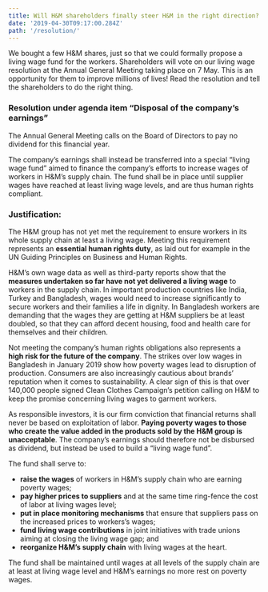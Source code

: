 ```yaml
---
title: Will H&M shareholders finally steer H&M in the right direction?
date: '2019-04-30T09:17:00.284Z'
path: '/resolution/'
---
```


We bought a few H&M shares, just so that we could formally propose a living wage fund for the workers. Shareholders will vote on our living wage resolution at the Annual General Meeting taking place on 7 May. This is an opportunity for them to improve millions of lives! Read the resolution and tell the shareholders to do the right thing.

<!-- end -->

### Resolution under agenda item “Disposal of the company’s earnings”

The Annual General Meeting calls on the Board of Directors to pay no dividend for this financial year.

The company’s earnings shall instead be transferred into a special “living wage fund” aimed to finance the company’s efforts to increase wages of workers in H&M’s supply chain. The fund shall be in place until supplier wages have reached at least living wage levels, and are thus human rights compliant.

### Justification:

The H&M group has not yet met the requirement to ensure workers in its whole supply chain at least a living wage. Meeting this requirement represents an **essential human rights duty**, as laid out for example in the UN Guiding Principles on Business and Human Rights.

H&M’s own wage data as well as third-party reports show that the **measures undertaken so far have not yet delivered a living wage** to workers in the supply chain. In important production countries like India, Turkey and Bangladesh, wages would need to increase significantly to secure workers and their families a life in dignity. In Bangladesh workers are demanding that the wages they are getting at H&M suppliers be at least doubled, so that they can afford decent housing, food and health care for themselves and their children.

Not meeting the company’s human rights obligations also represents a **high risk for the future of the company**. The strikes over low wages in Bangladesh in January 2019 show how poverty wages lead to disruption of production. Consumers are also increasingly cautious about brands’ reputation when it comes to sustainability. A clear sign of this is that over 140,000 people signed Clean Clothes Campaign’s petition calling on H&M to keep the promise concerning living wages to garment workers.

As responsible investors, it is our firm conviction that financial returns shall never be based on exploitation of labor. **Paying poverty wages to those who create the value added in the products sold by the H&M group is unacceptable**. The company’s earnings should therefore not be disbursed as dividend, but instead be used to build a “living wage fund”.

The fund shall serve to:

- **raise the wages** of workers in H&M’s supply chain who are earning poverty wages;
- **pay higher prices to suppliers** and at the same time ring-fence the cost of labor at living wages level;
- **put in place monitoring mechanisms** that ensure that suppliers pass on the increased prices to workers’s wages;
- **fund living wage contributions** in joint initiatives with trade unions aiming at closing the living wage gap; and
- **reorganize H&M’s supply chain** with living wages at the heart.

The fund shall be maintained until wages at all levels of the supply chain are at least at living wage level and H&M’s earnings no more rest on poverty wages.
